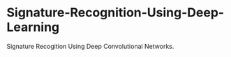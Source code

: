 # Signature-Recognition-Using-Deep-Learning
Signature Recogition Using Deep Convolutional Networks.
